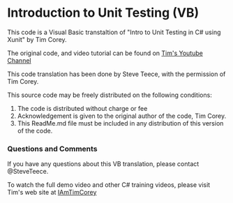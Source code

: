 # Introduction to Unit Testing (VB)

This code is a Visual Basic transtaltion of "Intro to Unit Testing in C# using Xunit" by Tim Corey.

The original code, and video tutorial can be found on [Tim's Youtube Channel](https://www.youtube.com/watch?v=ub3P8c87cwk)

This code translation has been done by Steve Teece, with the permission of Tim Corey.

This source code may be freely distributed on the following conditions:
 1) The code is distributed without charge or fee
 2) Acknowledgement is given to the original author of the code, Tim Corey.
 3) This ReadMe.md file must be included in any distribution of this version of the code.

### Questions and Comments

If you have any questions about this VB translation, please contact @SteveTeece.

To watch the full demo video and other C# training videos, please visit Tim's web site at [IAmTimCorey](http:\\iamtimcorey.com)

